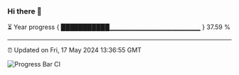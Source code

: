 ### Hi there 👋

⏳ Year progress { ███████████▁▁▁▁▁▁▁▁▁▁▁▁▁▁▁▁▁▁▁ } 37.59 %

---

⏰ Updated on Fri, 17 May 2024 13:36:55 GMT

![Progress Bar CI](https://github.com/IshwaranRudhara/GIT-ACTION/workflows/Progress%20Bar%20CI/badge.svg)
